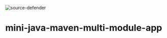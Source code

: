 ![source-defender](https://s3-us-west-2.amazonaws.com/source-defender-shared-resources-badges-us-west-2/bigspotteddog/mini-java-maven-multi-module-app/source-defender.svg)

# mini-java-maven-multi-module-app
